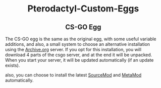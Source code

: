 <h1 align=center>Pterodactyl-Custom-Eggs</h1>


<h2 align=center>CS-GO Egg</h2>

The CS-GO egg is the same as the original egg, with some useful variable additions, and also, a small system to choose an alternative installation using the [Archive.org](https://archive.org/download/csgo.tar.gz.part-aa) server.
If you opt for this installation, you will download 4 parts of the csgo server, and at the end it will be unpacked.
When you start your server, it will be updated automatically (if an update exists).

also, you can choose to install the latest [SourceMod](https://www.sourcemod.net/) and [MetaMod](https://www.sourcemm.net/) automatically.
